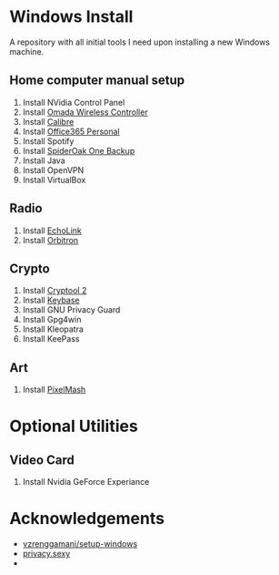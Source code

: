 # Windows Install
A repository with all initial tools I need upon installing a new Windows machine.

## Home computer manual setup
1. Install NVidia Control Panel
2. Install [Omada Wireless Controller](https://www.tp-link.com/us/support/download/omada-software-controller/)
3. Install [Calibre](https://calibre-ebook.com/download)
4. Install [Office365 Personal](https://account.microsoft.com/services/microsoft365/details)
5. Install Spotify
6. Install [SpiderOak One Backup](https://spideroak.com/opendownload/)
7. Install Java
8. Install OpenVPN
9. Install VirtualBox



## Radio
1. Install [EchoLink](https://www.echolink.org/)
2. Install [Orbitron](http://www.stoff.pl/)

## Crypto
1. Install [Cryptool 2](https://www.cryptool.org/en/ct2/)
2. Install [Keybase](https://keybase.io/)
3. Install GNU Privacy Guard
4. Install Gpg4win
5. Install Kleopatra
5. Install KeePass

## Art
1. Install [PixelMash](https://nevercenter.com/pixelmash/)

# Optional Utilities

## Video Card
1. Install Nvidia GeForce Experiance

# Acknowledgements
* [vzrenggamani/setup-windows](https://github.com/vzrenggamani/setup-windows)
* [privacy.sexy](https://privacy.sexy)
* 

